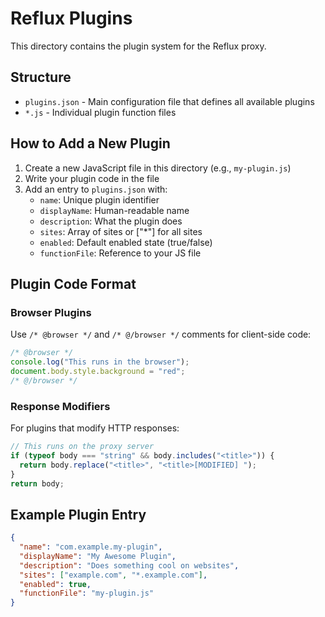 # Reflux Plugins

This directory contains the plugin system for the Reflux proxy.

## Structure

- `plugins.json` - Main configuration file that defines all available plugins
- `*.js` - Individual plugin function files

## How to Add a New Plugin

1. Create a new JavaScript file in this directory (e.g., `my-plugin.js`)
2. Write your plugin code in the file
3. Add an entry to `plugins.json` with:
   - `name`: Unique plugin identifier
   - `displayName`: Human-readable name
   - `description`: What the plugin does
   - `sites`: Array of sites or ["*"] for all sites
   - `enabled`: Default enabled state (true/false)
   - `functionFile`: Reference to your JS file

## Plugin Code Format

### Browser Plugins

Use `/* @browser */` and `/* @/browser */` comments for client-side code:

```javascript
/* @browser */
console.log("This runs in the browser");
document.body.style.background = "red";
/* @/browser */
```

### Response Modifiers

For plugins that modify HTTP responses:

```javascript
// This runs on the proxy server
if (typeof body === "string" && body.includes("<title>")) {
  return body.replace("<title>", "<title>[MODIFIED] ");
}
return body;
```

## Example Plugin Entry

```json
{
  "name": "com.example.my-plugin",
  "displayName": "My Awesome Plugin",
  "description": "Does something cool on websites",
  "sites": ["example.com", "*.example.com"],
  "enabled": true,
  "functionFile": "my-plugin.js"
}
```
